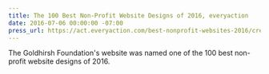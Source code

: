 ```yaml
---
title: The 100 Best Non-Profit Website Designs of 2016, everyaction
date: 2016-07-06 00:00:00 -07:00
press_url: https://act.everyaction.com/best-nonprofit-websites-2016/creative/goldhirshfoundation
---
```


The Goldhirsh Foundation's website was named one of the 100 best non-profit website designs of 2016.
